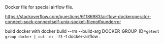 Docker file for special airflow file. 

https://stackoverflow.com/questions/61186983/airflow-dockeroperator-connect-sock-connectself-unix-socket-filenotfounderror


build docker with
docker build --rm --build-arg DOCKER_GROUP_ID=`getent group docker | cut -d: -f3` -t docker-airflow .
